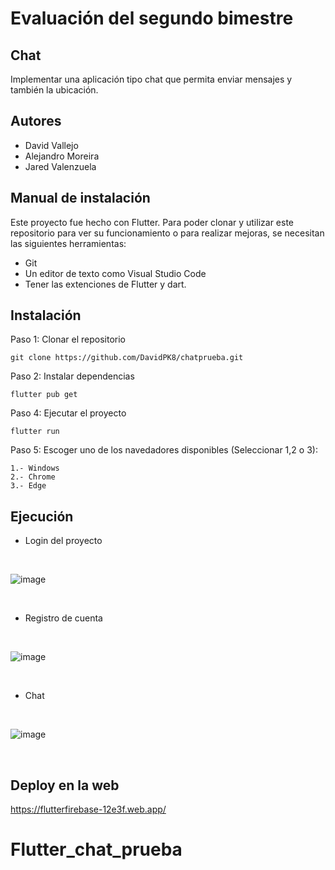 # Evaluación del segundo bimestre
##  Chat
Implementar una aplicación tipo chat que permita enviar mensajes y también la ubicación.

## Autores
* David Vallejo
* Alejandro Moreira
* Jared Valenzuela

## Manual de instalación
Este proyecto fue hecho con Flutter.
Para poder clonar y utilizar este repositorio para ver su funcionamiento o para realizar mejoras, se necesitan las siguientes herramientas:

* Git
* Un editor de texto como Visual Studio Code
* Tener las extenciones de Flutter y dart.

## Instalación
Paso 1: Clonar el repositorio

```
git clone https://github.com/DavidPK8/chatprueba.git
```

Paso 2: Instalar dependencias
<br>

```flutter pub get```

Paso 4: Ejecutar el proyecto
<br>

```flutter run```

Paso 5: Escoger uno de los navedadores disponibles (Seleccionar 1,2 o 3):

```
1.- Windows
2.- Chrome
3.- Edge
```

## Ejecución
* Login del proyecto
<br>

![image](https://github.com/user-attachments/assets/685d4293-fbe6-4a89-94e3-b65c1b3dbdb9)

<br>

* Registro de cuenta
<br>

![image](https://github.com/user-attachments/assets/5e3b6434-5a5c-4659-afa4-098e37a80ff5)

<br>

* Chat
<br>

![image](https://github.com/user-attachments/assets/36634a68-3be4-4aa7-9bd7-93824d5fd5d8)

<br>



## Deploy en la web
https://flutterfirebase-12e3f.web.app/
# Flutter_chat_prueba
